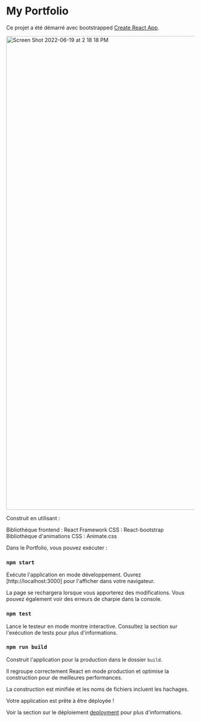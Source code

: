 # My Portfolio


Ce projet a été démarré avec bootstrapped [Create React App](https://github.com/facebook/create-react-app).

<img width="1266" alt="Screen Shot 2022-06-19 at 2 18 18 PM" src="">

Construit en utilisant :

Bibliothèque frontend : React
Framework CSS : React-bootstrap
Bibliothèque d'animations CSS : Animate.css

Dans le Portfolio, vous pouvez exécuter :

### `npm start`

Exécute l'application en mode développement.
Ouvrez [http://localhost:3000] pour l'afficher dans votre navigateur.

La page se rechargera lorsque vous apporterez des modifications.
Vous pouvez également voir des erreurs de charpie dans la console.

### `npm test`

Lance le testeur en mode montre interactive.
Consultez la section sur l'exécution de tests pour plus d'informations.

### `npm run build`

Construit l'application pour la production dans le dossier `build`.

Il regroupe correctement React en mode production et optimise la construction pour de meilleures performances.

La construction est minifiée et les noms de fichiers incluent les hachages.

Votre application est prête à être déployée !

Voir la section sur le déploiement [deployment](https://facebook.github.io/create-react-app/docs/deployment) pour plus d'informations.

